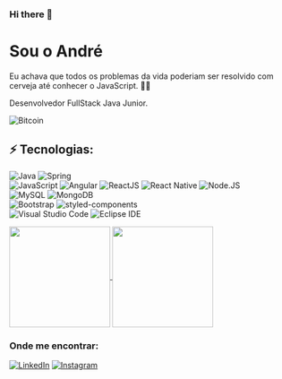 ### Hi there 👋

# Sou o André

Eu achava que todos os problemas da vida poderiam ser resolvido com cerveja até conhecer o JavaScript. 🍺😅

Desenvolvedor FullStack Java Junior.

<img src="https://img.shields.io/badge/Bitcoin-F7931A?label=I+Accept&logo=Bitcoin&logoColor=F7931A&style=for-the-badge" alt="Bitcoin">

## ⚡ Tecnologias:

<img src="https://img.shields.io/badge/Java-007396?logo=Java&logoColor=fff&style=flat" alt="Java"> <img src="https://img.shields.io/badge/Spring-6DB33F?logo=Spring&logoColor=fff&style=flat" alt="Spring">
<br>
<img src="https://img.shields.io/badge/JavaScript-F7DF1E?logo=JavaScript&logoColor=black&style=flat" alt="JavaScript"> <img src="https://img.shields.io/badge/Angular-DD0031?logo=Angular&logoColor=bl&style=flat" alt="Angular"> <img src="https://img.shields.io/badge/React.JS-black?logo=React&logoColor=61DAFB&style=flat" alt="ReactJS"> <img src="https://img.shields.io/badge/React_Native-black?logo=React&logoColor=61DAFB&style=flat" alt="React Native"> <img src="https://img.shields.io/badge/Node.JS-339933?logo=Node.js&logoColor=000&style=flat" alt="Node.JS">
<br>
<img src="https://img.shields.io/badge/MySQL-4479A1?logo=MySQL&logoColor=fff&style=flat" alt="MySQL"> <img src="https://img.shields.io/badge/MongoDB-black?logo=MongoDB&logoColor=47A248&style=flat" alt="MongoDB">
<br>
<img src="https://img.shields.io/badge/Bootstrap-7952B3?logo=Bootstrap&logoColor=fff&style=flat" alt="Bootstrap"> <img src="https://img.shields.io/badge/Styled_Components-DB7093?logo=styled-components&logoColor=fff&style=flat" alt="styled-components">
<br>
<img src="https://img.shields.io/badge/Visual_Studio_Code-007ACC?logo=Visual-Studio-Code&logoColor=fff&style=flat" alt="Visual Studio Code">
<img src="https://img.shields.io/badge/Eclipse_IDE-2C2255?logo=Eclipse-IDE&logoColor=fff&style=flat" alt="Eclipse IDE">

<a href="https://github.com/andrem91">
  <img align="center" height="180rem" src="https://github-readme-stats.vercel.app/api?username=andrem91&show_icons=true&theme=dracula">
</a>
<a href="https://github.com/andrem91">
  <img align="center" height="180rem" src="https://github-readme-stats.vercel.app/api/top-langs/?username=andrem91&layout=compact&theme=dracula">
</a>


### Onde me encontrar:

[<img src="https://img.shields.io/badge/LinkedIn-0A66C2?logo=LinkedIn&logoColor=fff&style=for-the-badge&link=https://www.linkedin.com/in/andremarques91/" alt="LinkedIn">](https://www.linkedin.com/in/andremarques91/)
[<img src="https://img.shields.io/badge/Instagram-E4405F?logo=Instagram&logoColor=fff&style=for-the-badge&link=https://www.instagram.com/andrem91/" alt="Instagram">](https://www.instagram.com/andrem91/)
